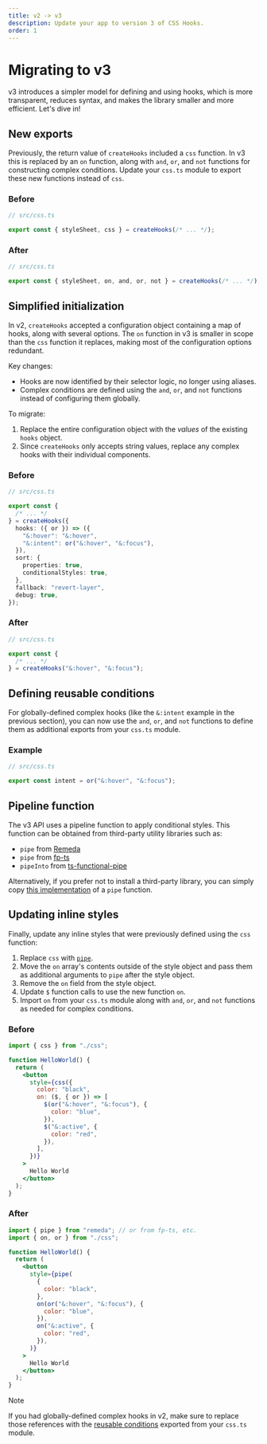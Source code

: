 ```yaml
---
title: v2 -> v3
description: Update your app to version 3 of CSS Hooks.
order: 1
---
```


# Migrating to v3

v3 introduces a simpler model for defining and using hooks, which is more
transparent, reduces syntax, and makes the library smaller and more efficient.
Let's dive in!

## New exports

Previously, the return value of `createHooks` included a `css` function. In v3
this is replaced by an `on` function, along with `and`, `or`, and `not`
functions for constructing complex conditions. Update your `css.ts` module to
export these new functions instead of `css`.

### Before

```typescript
// src/css.ts

export const { styleSheet, css } = createHooks(/* ... */);
```

### After

```typescript
// src/css.ts

export const { styleSheet, on, and, or, not } = createHooks(/* ... */);
```

## Simplified initialization

In v2, `createHooks` accepted a configuration object containing a map of hooks,
along with several options. The `on` function in v3 is smaller in scope than the
`css` function it replaces, making most of the configuration options redundant.

Key changes:

- Hooks are now identified by their selector logic, no longer using aliases.
- Complex conditions are defined using the `and`, `or`, and `not` functions
  instead of configuring them globally.

To migrate:

1. Replace the entire configuration object with the _values_ of the existing
   `hooks` object.
2. Since `createHooks` only accepts string values, replace any complex hooks
   with their individual components.

### Before

```typescript
// src/css.ts

export const {
  /* ... */
} = createHooks({
  hooks: ({ or }) => ({
    "&:hover": "&:hover",
    "&:intent": or("&:hover", "&:focus"),
  }),
  sort: {
    properties: true,
    conditionalStyles: true,
  },
  fallback: "revert-layer",
  debug: true,
});
```

### After

```typescript
// src/css.ts

export const {
  /* ... */
} = createHooks("&:hover", "&:focus");
```

## Defining reusable conditions

For globally-defined complex hooks (like the `&:intent` example in the previous
section), you can now use the `and`, `or`, and `not` functions to define them as
additional exports from your `css.ts` module.

### Example

```typescript
// src/css.ts

export const intent = or("&:hover", "&:focus");
```

## Pipeline function

The v3 API uses a pipeline function to apply conditional styles. This function
can be obtained from third-party utility libraries such as:

- `pipe` from [Remeda](https://remedajs.com/docs/#pipe)
- `pipe` from
  [fp-ts](https://gcanti.github.io/fp-ts/modules/function.ts.html#pipe)
- `pipeInto` from
  [ts-functional-pipe](https://biggyspender.github.io/ts-functional-pipe/modules.html#pipeInto)

Alternatively, if you prefer not to install a third-party library, you can
simply copy
[this implementation](https://www.typescriptlang.org/play/?#code/GYVwdgxgLglg9mABABxsgpgHgIIBpEBCAfABQCGAXInosGQEZXkBOA5ldgJSIC8RhnKgQDcAKFCRYCFGiw0C+AMKlK1fHUaIW7atz6F19CEzJshe-osGJFYidHhJUGHPgU38AERUd1DE2a6vPzuwEYBOgQWHrQQACYRVFbBiJ7WnnbgDtLOcm5KXvgAoj5qtP5apjpcKaHhlYFRKYrq8Yk20Z7qcejtaSlF1kWZko4yLvIFqcX4AGKlNBrtNfp1xg2R0S2xCRtJnd29e6nRRerowO2DKbPWsyPZTrKuBjFdiGeIs-gA4gt+mm0HGia3aTX022AbWOyX072APT6p3Ol2O13031owB0QK+0R+1h+DykTwm+TeMy+v3wAAl-uVAVVgbVDOtceDLK1drjYfx4Yjjv19J9gBcrtFMcBse1bikfupWAALdoElI06w04ljXIvdzbd6fTHyxA0-AASXpS2OKxCrLBWy57V501oAtxQv4IrFaIl6mlx1l+mN2OVx1V+lNtEVMHa6pSZusZq1OWekwpHzm1JN5vwAClLRVcTbXmE2UyBM1HTCDq6ju7kbRvbj0fxJf7cYH+MGlSropHgNHY9EzeoYAArdoJlK56y55OkvKvfWUo20nOIXP4ADSBcZgWLoOOHJiUO55ed-Lr5Y9GcbqObvqxOPLncQ3dDuPD-H7g+Ocf0I60OOk7RJutBjgA1u0M4pFu1hbvO4yLnqhS3qu2aIIBYFbvgAAyu7LCCdpHg6OxOjWCJXoEN5eve5YtlST4yviCofuWX4YQOMZ-sOo4TscU76GBwCQdB0Q4bQEEADbtHBKS4dYuGITqabLmhWaRlh254fgACyBHWkRtD1OypGnuRKSXkiAwouKNx+s+gSvu+vZquov64v+-CAcAwECaB6iiccMH6BJwDSbJ0S4eoUkALbtApKS6dYunKam5JqYaGnrthOmILp+AAHIGUWRmlvalZkdWlmHNZwq2T69lMQGLG0D2YZ9u53GebxQH8bign8MJQW4iF-BhRFxxyfo0W0HFCXRAVtCxWA7TJSkhXWIVaVkkuqFZW+a6YXm2mILNS2FfgADyJXlgexGmZV5nVXCtWCg2op0YEDFto5OjOaxrkRl1Q7xnxIHToFUHBeJ6iTbi038LNwDzcciX6EtwArWt0SXbQYBwO0m0pFd1hXTtyFTAamaHRhWmIBJ51Fdd+AAAq3fuZUmeWx6QtCPIUW614fU29GPlKf1UADbVsYEHE-t15ZecdfUQ0JUNibBcMyVNUUxfFaOLeo2PHOt+h48ABNE9EV3qHAyDtKTKSs9YrMU7qVMrtlKu5WdenM4gtuIKz+AAIoc9UXNlo0Zn8+egtUToNENQ+TUS8xcqAx1blRorgTKz5fkDQF4HQ6NsOSTrCN63NBu4uj-CYybuJm-wFtW8cxP6EHwD2470Qh7QyAAI7tC7KSh9Yofu6p+008amknQzeUXSzwdh-gABKEfMqsD087HZ6BBeb31jZd52RiDkZ0GWefp1uegwB4P+ZDpea6F2uRfJ+sLUlxurVNrjdQHdcRd34D3Puxwnb6EHsAEeY9oih3UMPZg7RJ4pE3tYTeM8Mpz0YgvHKp0maIDxkHQeyDECb3wAAZR3kEPexlo6bCenHY+Cc6qehTmLNO7YXytRDEDb8IMeJg1Vq-dW78YZa0rt-Gav9Db-2WoAluwD8aE07jbO2DtoED3UAg44499CUOAKg9B0RqG0GYAAZ3aFglINDrA0NwXtF0B1CE+2If7Uha8KFb1ofgAAKvQ+6TCKoQirALGqtZOG3k+pfVs18WqZxlkIziHkla9V8v1csg0Nwa2kZ-WRusf61z-hjABOMNogI0WArRtAoG4hgfwOBBjcRGP4CYsxxwMH6EscAGxdjog0PUNYqA7RHEpECdYQJYhxBZBJEhcgVBwAQQJgAdzAPgAAdLsy2tivgLMcAAbQALrWFWRspAABvUQiBEDMHQFAEAzAkD7O2Y8uIIAIDoBICQAAbmQKSIB0AgOiJbAFQKQWcHwGQTgYgAC+QA)
of a `pipe` function.

## Updating inline styles

Finally, update any inline styles that were previously defined using the `css`
function:

1. Replace `css` with [`pipe`](#pipeline-function).
2. Move the `on` array's contents outside of the style object and pass them as
   additional arguments to `pipe` after the style object.
3. Remove the `on` field from the style object.
4. Update `$` function calls to use the new function `on`.
5. Import `on` from your `css.ts` module along with `and`, `or`, and `not`
   functions as needed for complex conditions.

### Before

```jsx
import { css } from "./css";

function HelloWorld() {
  return (
    <button
      style={css({
        color: "black",
        on: ($, { or }) => [
          $(or("&:hover", "&:focus"), {
            color: "blue",
          }),
          $("&:active", {
            color: "red",
          }),
        ],
      })}
    >
      Hello World
    </button>
  );
}
```

### After

```jsx
import { pipe } from "remeda"; // or from fp-ts, etc.
import { on, or } from "./css";

function HelloWorld() {
  return (
    <button
      style={pipe(
        {
          color: "black",
        },
        on(or("&:hover", "&:focus"), {
          color: "blue",
        }),
        on("&:active", {
          color: "red",
        }),
      )}
    >
      Hello World
    </button>
  );
}
```

<!--prettier-ignore-start-->
> [!NOTE]
> If you had globally-defined complex hooks in v2, make sure to replace those references with the
> <span> </span>[reusable conditions](#defining-reusable-conditions)
> exported from your `css.ts` module.
<!--prettier-ignore-end-->
